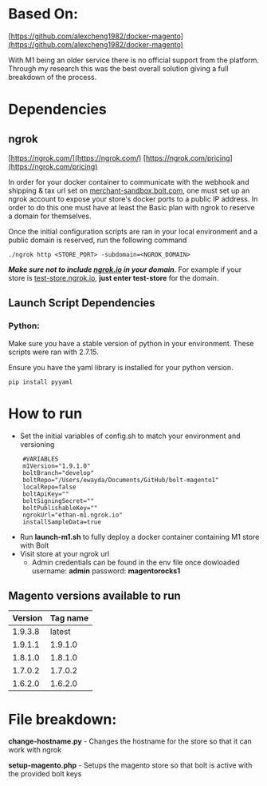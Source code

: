 # Based On:

[https://github.com/alexcheng1982/docker-magento](https://github.com/alexcheng1982/docker-magento)

With M1 being an older service there is no official support from the platform. Through my research this was the best overall solution giving a full breakdown of the process.

# Dependencies

## ngrok

[https://ngrok.com/](https://ngrok.com/)
[https://ngrok.com/pricing](https://ngrok.com/pricing)

In order for your docker container to communicate with the webhook and shipping & tax url set on [merchant-sandbox.bolt.com](http://merchant-sandbox.bolt.com/), one must set up an ngrok account to expose your store's docker ports to a public IP address. In order to do this one must have at least the Basic plan with ngrok to reserve a domain for themselves. 

Once the initial configuration scripts are ran in your local environment and a public domain is reserved, run the following command 

    ./ngrok http <STORE_PORT> -subdomain=<NGROK_DOMAIN>

***Make sure not to include [ngrok.io](http://ngrok.io) in your domain***. For example if your store is [test-store.ngrok.io](http://test-store.ngrok.io), **just enter test-store** for the domain. 

## Launch Script Dependencies

### Python:

Make sure you have a stable version of python in your environment. These scripts were ran with 2.7.15.

Ensure you have the yaml library is installed for your python version. 

    pip install pyyaml

# **How to run**

- Set the initial variables of config.sh to match your environment and versioning
```
    #VARIABLES
    m1Version="1.9.1.0"
    boltBranch="develop"
    boltRepo="/Users/ewayda/Documents/GitHub/bolt-magento1"
    localRepo=false
    boltApiKey=""
    boltSigningSecret=""
    boltPublishableKey=""
    ngrokUrl="ethan-m1.ngrok.io"
    installSampleData=true
```

- Run **launch-m1.sh** to fully deploy a docker container containing M1 store with Bolt
- Visit store at your ngrok url
    - Admin credentials can be found in the env file once dowloaded username: **admin** password: **magentorocks1**

## **Magento versions available to run**

Version | Tag name
--------|---------
1.9.3.8 | latest
1.9.1.1 | 1.9.1.0
1.8.1.0 | 1.8.1.0
1.7.0.2 | 1.7.0.2
1.6.2.0 | 1.6.2.0

# File breakdown:

**change-hostname.py**  - Changes the hostname for the store so that it can work with ngrok

**setup-magento.php** - Setups the magento store so that bolt is active with the provided bolt keys

